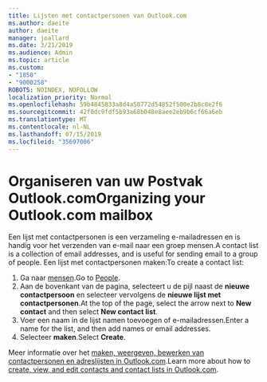 ```yaml
---
title: Lijsten met contactpersonen van Outlook.com
ms.author: daeite
author: daeite
manager: joallard
ms.date: 3/21/2019
ms.audience: Admin
ms.topic: article
ms.custom:
- "1850"
- "9000258"
ROBOTS: NOINDEX, NOFOLLOW
localization_priority: Normal
ms.openlocfilehash: 59b4845833a8d4a50772d54852f500e2b8c8e2f6
ms.sourcegitcommit: 42f0dc9fdf5b93a68b048e8aee2eb9b6cf66a6eb
ms.translationtype: MT
ms.contentlocale: nl-NL
ms.lasthandoff: 07/15/2019
ms.locfileid: "35697006"
---
```

# <a name="organizing-your-outlookcom-mailbox"></a><span data-ttu-id="48ea8-102">Organiseren van uw Postvak Outlook.com</span><span class="sxs-lookup"><span data-stu-id="48ea8-102">Organizing your Outlook.com mailbox</span></span>

<span data-ttu-id="48ea8-103">Een lijst met contactpersonen is een verzameling e-mailadressen en is handig voor het verzenden van e-mail naar een groep mensen.</span><span class="sxs-lookup"><span data-stu-id="48ea8-103">A contact list is a collection of email addresses, and is useful for sending email to a group of people.</span></span> <span data-ttu-id="48ea8-104">Een lijst met contactpersonen maken:</span><span class="sxs-lookup"><span data-stu-id="48ea8-104">To create a contact list:</span></span>

1. <span data-ttu-id="48ea8-105">Ga naar [mensen](https://outlook.live.com/people/).</span><span class="sxs-lookup"><span data-stu-id="48ea8-105">Go to [People](https://outlook.live.com/people/).</span></span>
1. <span data-ttu-id="48ea8-106">Aan de bovenkant van de pagina, selecteert u de pijl naast de **nieuwe contactpersoon** en selecteer vervolgens de **nieuwe lijst met contactpersonen**.</span><span class="sxs-lookup"><span data-stu-id="48ea8-106">At the top of the page, select the arrow next to **New contact** and then select **New contact list**.</span></span>
1. <span data-ttu-id="48ea8-107">Voer een naam in de lijst namen toevoegen of e-mailadressen.</span><span class="sxs-lookup"><span data-stu-id="48ea8-107">Enter a name for the list, and then add names or email addresses.</span></span>
1. <span data-ttu-id="48ea8-108">Selecteer **maken**.</span><span class="sxs-lookup"><span data-stu-id="48ea8-108">Select **Create**.</span></span>

<span data-ttu-id="48ea8-109">Meer informatie over het [maken, weergeven, bewerken van contactpersonen en adreslijsten in Outlook.com](https://support.office.com/article/5b909158-036e-4820-92f7-2a27f57b9f01?wt.mc_id=Office_Outlook_com_Alchemy).</span><span class="sxs-lookup"><span data-stu-id="48ea8-109">Learn more about how to [create, view, and edit contacts and contact lists in Outlook.com](https://support.office.com/article/5b909158-036e-4820-92f7-2a27f57b9f01?wt.mc_id=Office_Outlook_com_Alchemy).</span></span>